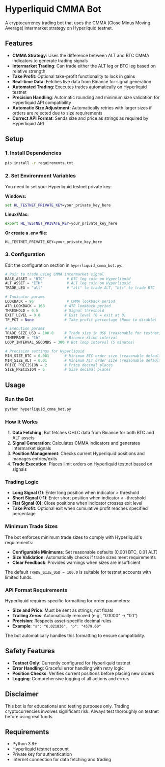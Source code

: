 # Hyperliquid CMMA Bot

A cryptocurrency trading bot that uses the CMMA (Close Minus Moving Average) intermarket strategy on Hyperliquid testnet.

## Features

- **CMMA Strategy**: Uses the difference between ALT and BTC CMMA indicators to generate trading signals
- **Intermarket Trading**: Can trade either the ALT leg or BTC leg based on relative strength
- **Take Profit**: Optional take-profit functionality to lock in gains
- **Real-time Data**: Fetches live data from Binance for signal generation
- **Automated Trading**: Executes trades automatically on Hyperliquid testnet
- **Precision Handling**: Automatic rounding and minimum size validation for Hyperliquid API compatibility
- **Automatic Size Adjustment**: Automatically retries with larger sizes if orders are rejected due to size requirements
- **Correct API Format**: Sends size and price as strings as required by Hyperliquid API

## Setup

### 1. Install Dependencies

```bash
pip install -r requirements.txt
```

### 2. Set Environment Variables

You need to set your Hyperliquid testnet private key:

**Windows:**
```cmd
set HL_TESTNET_PRIVATE_KEY=your_private_key_here
```

**Linux/Mac:**
```bash
export HL_TESTNET_PRIVATE_KEY=your_private_key_here
```

**Or create a .env file:**
```
HL_TESTNET_PRIVATE_KEY=your_private_key_here
```

### 3. Configuration

Edit the configuration section in `hyperliquid_cmma_bot.py`:

```python
# Pair to trade using CMMA intermarket signal
BASE_ASSET = "BTC"          # BTC leg coin on Hyperliquid
ALT_ASSET = "ETH"           # ALT leg coin on Hyperliquid
TRADE_LEG = "alt"           # "alt" to trade ALT, "btc" to trade BTC

# Indicator params
LOOKBACK = 96               # CMMA lookback period
ATR_LOOKBACK = 168         # ATR lookback period
THRESHOLD = 0.5            # Signal threshold
EXIT_LEVEL = 0.0           # Exit level (0 = exit at 0)
TP_PCT = None              # Take profit percentage (None to disable)

# Execution params
TRADE_SIZE_USD = 100.0     # Trade size in USD (reasonable for testnet)
TIMEFRAME = "1h"           # Binance kline interval
LOOP_INTERVAL_SECONDS = 300 # Bot loop interval (5 minutes)

# Precision settings for Hyperliquid
MIN_SIZE_BTC = 0.001       # Minimum BTC order size (reasonable default)
MIN_SIZE_ALT = 0.01        # Minimum ALT order size (reasonable default)
PRICE_PRECISION = 2        # Price decimal places
SIZE_PRECISION = 6         # Size decimal places


```

## Usage

### Run the Bot

```bash
python hyperliquid_cmma_bot.py
```

### How It Works

1. **Data Fetching**: Bot fetches OHLC data from Binance for both BTC and ALT assets
2. **Signal Generation**: Calculates CMMA indicators and generates intermarket signals
3. **Position Management**: Checks current Hyperliquid positions and manages entries/exits
4. **Trade Execution**: Places limit orders on Hyperliquid testnet based on signals

### Trading Logic

- **Long Signal (1)**: Enter long position when indicator > threshold
- **Short Signal (-1)**: Enter short position when indicator < -threshold  
- **Flat Signal (0)**: Close positions when indicator crosses exit level
- **Take Profit**: Optional exit when cumulative profit reaches specified percentage

### Minimum Trade Sizes

The bot enforces minimum trade sizes to comply with Hyperliquid's requirements:

- **Configurable Minimums**: Set reasonable defaults (0.001 BTC, 0.01 ALT)
- **Size Validation**: Automatically checks if trade sizes meet requirements
- **Clear Feedback**: Provides warnings when sizes are insufficient

The default `TRADE_SIZE_USD = 100.0` is suitable for testnet accounts with limited funds.

### API Format Requirements

Hyperliquid requires specific formatting for order parameters:

- **Size and Price**: Must be sent as strings, not floats
- **Trailing Zeros**: Automatically removed (e.g., "0.1000" → "0.1")
- **Precision**: Respects asset-specific decimal rules
- **Example**: `"s": "0.021836", "p": "4579.60"`

The bot automatically handles this formatting to ensure compatibility.

## Safety Features

- **Testnet Only**: Currently configured for Hyperliquid testnet
- **Error Handling**: Graceful error handling with retry logic
- **Position Checks**: Verifies current positions before placing new orders
- **Logging**: Comprehensive logging of all actions and errors

## Disclaimer

This bot is for educational and testing purposes only. Trading cryptocurrencies involves significant risk. Always test thoroughly on testnet before using real funds.

## Requirements

- Python 3.8+
- Hyperliquid testnet account
- Private key for authentication
- Internet connection for data fetching and trading
